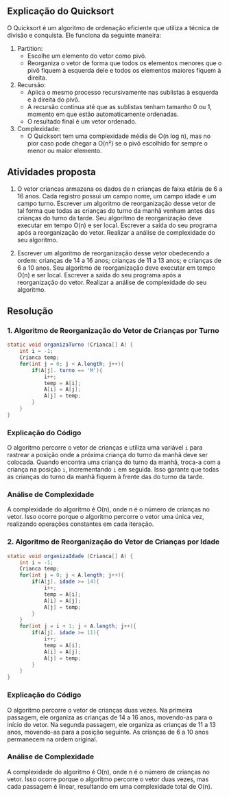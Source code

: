 ## Explicação do Quicksort
O Quicksort é um algoritmo de ordenação eficiente que utiliza a técnica de divisão e conquista. Ele funciona da seguinte maneira:
1. Partition: 
    - Escolhe um elemento do vetor como pivô.
    - Reorganiza o vetor de forma que todos os elementos menores que o pivô fiquem à esquerda dele e todos os elementos maiores fiquem à direita.
2. Recursão:
    - Aplica o mesmo processo recursivamente nas sublistas à esquerda e à direita do pivô.
    - A recursão continua até que as sublistas tenham tamanho 0 ou 1, momento em que estão automaticamente ordenadas.
    - O resultado final é um vetor ordenado.
3. Complexidade:
    - O Quicksort tem uma complexidade média de O(n log n), mas no pior caso pode chegar a O(n²) se o pivô escolhido for sempre o menor ou maior elemento.

## Atividades proposta
1. O vetor criancas armazena os dados de n crianças de faixa etária de 6 a 16 anos. Cada registro possui um campo nome, um campo idade e um campo turno. Escrever um algoritmo de reorganização desse vetor de tal forma que todas as crianças do turno da manhã venham antes das crianças do turno da tarde. Seu algoritmo de reorganização deve executar em tempo O(n) e ser local. Escrever a saída do seu programa após a reorganização do vetor. Realizar a análise de complexidade do seu algoritmo.

2. Escrever um algoritmo de reorganização desse vetor obedecendo a ordem: crianças de 14 a 16 anos; crianças de 11 a 13 anos; e crianças de 6 a 10 anos. Seu algoritmo de reorganização deve executar em tempo O(n) e ser local. Escrever a saída do seu programa após a reorganização do vetor. Realizar a análise de complexidade do seu algoritmo.

## Resolução
### 1. Algoritmo de Reorganização do Vetor de Crianças por Turno
```java
static void organizaTurno (Crianca[] A) {
    int i = -1;
    Crianca temp;
    for(int j = 0; j < A.length; j++){
        if(A[j]. turno == 'M'){
            i++;
            temp = A[i];
            A[i] = A[j];
            A[j] = temp;
        }
    }
}
```
### Explicação do Código
O algoritmo percorre o vetor de crianças e utiliza uma variável `i` para rastrear a posição onde a próxima criança do turno da manhã deve ser colocada. Quando encontra uma criança do turno da manhã, troca-a com a criança na posição `i`, incrementando `i` em seguida. Isso garante que todas as crianças do turno da manhã fiquem à frente das do turno da tarde.

### Análise de Complexidade
A complexidade do algoritmo é O(n), onde n é o número de crianças no vetor. Isso ocorre porque o algoritmo percorre o vetor uma única vez, realizando operações constantes em cada iteração.

### 2. Algoritmo de Reorganização do Vetor de Crianças por Idade
```java
static void organizaIdade (Crianca[] A) {
    int i = -1;
    Crianca temp;
    for(int j = 0; j < A.length; j++){
        if(A[j]. idade >= 14){
            i++;
            temp = A[i];
            A[i] = A[j];
            A[j] = temp;
        }
    }
    for(int j = i + 1; j < A.length; j++){
        if(A[j]. idade >= 11){
            i++;
            temp = A[i];
            A[i] = A[j];
            A[j] = temp;
        }
    }
}
```

### Explicação do Código
O algoritmo percorre o vetor de crianças duas vezes. Na primeira passagem, ele organiza as crianças de 14 a 16 anos, movendo-as para o início do vetor. Na segunda passagem, ele organiza as crianças de 11 a 13 anos, movendo-as para a posição seguinte. As crianças de 6 a 10 anos permanecem na ordem original.

### Análise de Complexidade
A complexidade do algoritmo é O(n), onde n é o número de crianças no vetor. Isso ocorre porque o algoritmo percorre o vetor duas vezes, mas cada passagem é linear, resultando em uma complexidade total de O(n).

